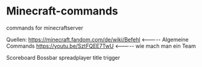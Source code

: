 # Minecraft-commands
commands for minecraftserver

Quellen:
https://minecraft.fandom.com/de/wiki/Befehl <----- Algemeine Commands
https://youtu.be/SztFQEE7TwU  <----- wie mach man ein Team


Scoreboard
Bossbar
spreadplayer
title
trigger
